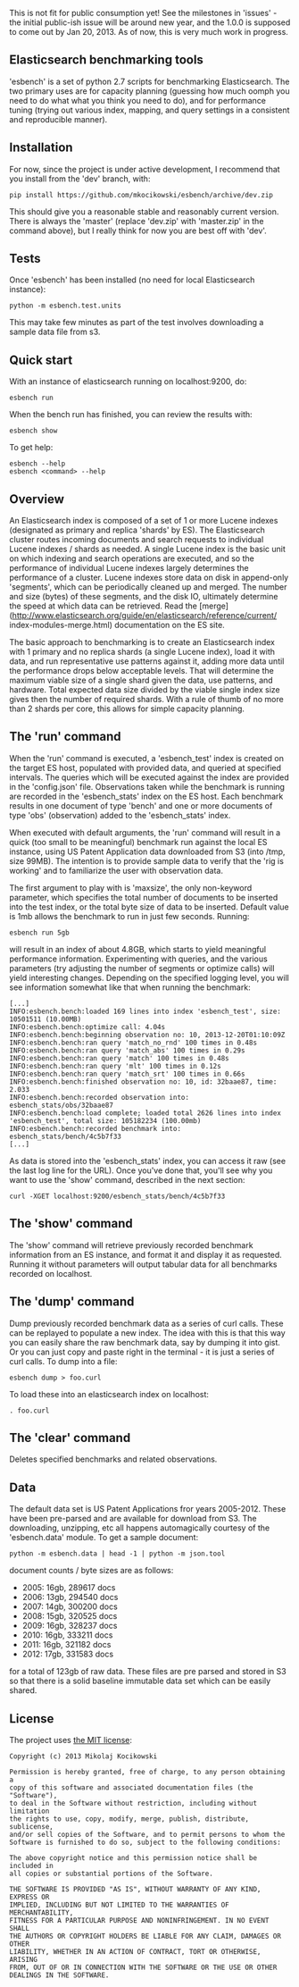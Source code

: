 This is not fit for public consumption yet! See the milestones in 'issues' -
the initial public-ish issue will be around new year, and the 1.0.0 is
supposed to come out by Jan 20, 2013. As of now, this is very much work in
progress. 

Elasticsearch benchmarking tools
--------------------------------
'esbench' is a set of python 2.7 scripts for benchmarking Elasticsearch. The
two primary uses are for capacity planning (guessing how much oomph you need
to do what what you think you need to do), and for performance tuning (trying
out various index, mapping, and query settings in a consistent and
reproducible manner). 

Installation
------------

For now, since the project is under active development, I recommend that you
install from the 'dev' branch, with: 

    pip install https://github.com/mkocikowski/esbench/archive/dev.zip

This should give you a reasonable stable and reasonably current version. There
is always the 'master' (replace 'dev.zip' with 'master.zip' in the command
above), but I really think for now you are best off with 'dev'. 


Tests
-----
Once 'esbench' has been installed (no need for local Elasticsearch instance):

	python -m esbench.test.units

This may take few minutes as part of the test involves downloading a sample
data file from s3. 

Quick start
-----------
With an instance of elasticsearch running on localhost:9200, do: 

	esbench run
	
When the bench run has finished, you can review the results with: 

	esbench show

To get help: 
	
	esbench --help
	esbench <command> --help

Overview
--------
An Elasticsearch index is composed of a set of 1 or more Lucene indexes
(designated as primary and replica 'shards' by ES). The Elasticsearch cluster
routes incoming documents and search requests to individual Lucene indexes /
shards as needed. A single Lucene index is the basic unit on which indexing
and search operations are executed, and so the performance of individual
Lucene indexes largely determines the performance of a cluster. Lucene indexes
store data on disk in append-only 'segments', which can be periodically
cleaned up and merged. The number and size (bytes) of these segments, and the
disk IO, ultimately determine the speed at which data can be retrieved. Read
the
[merge](http://www.elasticsearch.org/guide/en/elasticsearch/reference/current/
index-modules-merge.html) documentation on the ES site. 

The basic approach to benchmarking is to create an Elasticsearch index with 1
primary and no replica shards (a single Lucene index), load it with data, and
run representative use patterns against it, adding more data until the
performance drops below acceptable levels. That will determine the maximum
viable size of a single shard given the data, use patterns, and hardware.
Total expected data size divided by the viable single index size gives then
the number of required shards. With a rule of thumb of no more than 2 shards
per core, this allows for simple capacity planning. 

The 'run' command
-----------------
When the 'run' command is executed, a 'esbench_test' index is created on the
target ES host, populated with provided data, and queried at specified
intervals. The queries which will be executed against the index are provided
in the 'config.json' file. Observations taken while the benchmark is running
are recorded in the 'esbench_stats' index on the ES host. Each benchmark
results in one document of type 'bench' and one or more documents of type
'obs' (observation) added to the 'esbench_stats' index. 

When executed with default arguments, the 'run' command will result in a quick
(too small to be meaningful) benchmark run against the local ES instance,
using US Patent Application data downloaded from S3 (into /tmp, size 99MB).
The intention is to provide sample data to verify that the 'rig is working'
and to familiarize the user with observation data.

The first argument to play with is 'maxsize', the only non-keyword parameter,
which specifies the total number of documents to be inserted into the test
index, or the total byte size of data to be inserted. Default value is 1mb
allows the benchmark to run in just few seconds. Running: 

	esbench run 5gb

will result in an index of about 4.8GB, which starts to yield meaningful
performance information. Experimenting with queries, and the various
parameters (try adjusting the number of segments or optimize calls) will yield
interesting changes. Depending on the specified logging level, you will see
information somewhat like that when running the benchmark: 

	[...]
    INFO:esbench.bench:loaded 169 lines into index 'esbench_test', size: 10501511 (10.00MB)
    INFO:esbench.bench:optimize call: 4.04s
    INFO:esbench.bench:beginning observation no: 10, 2013-12-20T01:10:09Z
    INFO:esbench.bench:ran query 'match_no_rnd' 100 times in 0.48s
    INFO:esbench.bench:ran query 'match_abs' 100 times in 0.29s
    INFO:esbench.bench:ran query 'match' 100 times in 0.48s
    INFO:esbench.bench:ran query 'mlt' 100 times in 0.12s
    INFO:esbench.bench:ran query 'match_srt' 100 times in 0.66s
    INFO:esbench.bench:finished observation no: 10, id: 32baae87, time: 2.033
    INFO:esbench.bench:recorded observation into: esbench_stats/obs/32baae87
    INFO:esbench.bench:load complete; loaded total 2626 lines into index 'esbench_test', total size: 105182234 (100.00mb)
    INFO:esbench.bench:recorded benchmark into: esbench_stats/bench/4c5b7f33
    [...]

As data is stored into the 'esbench_stats' index, you can access it raw (see the last
log line for the URL). Once you've done that, you'll see why you want to use
the 'show' command, described in the next section: 

	curl -XGET localhost:9200/esbench_stats/bench/4c5b7f33


The 'show' command
------------------
The 'show' command will retrieve previously recorded benchmark information
from an ES instance, and format it and display it as requested. Running it
without parameters will output tabular data for all benchmarks recorded on
localhost. 

The 'dump' command
------------------
Dump previously recorded benchmark data as a series of curl calls. These can
be replayed to populate a new index. The idea with this is that this way you
can easily share the raw benchmark data, say by dumping it into gist. Or you
can just copy and paste right in the terminal - it is just a series of curl
calls. To dump into a file:

    esbench dump > foo.curl

To load these into an elasticsearch index on localhost:

    . foo.curl

The 'clear' command
-------------------
Deletes specified benchmarks and related observations. 

Data
----
The default data set is US Patent Applications fror years 2005-2012. These
have been pre-parsed and are available for download from S3. The downloading,
unzipping, etc all happens automagically courtesy of the 'esbench.data'
module. To get a sample document: 

    python -m esbench.data | head -1 | python -m json.tool

document counts / byte sizes are as follows: 

- 2005: 16gb, 289617 docs
- 2006: 13gb, 294540 docs
- 2007: 14gb, 300200 docs
- 2008: 15gb, 320525 docs
- 2009: 16gb, 328237 docs
- 2010: 16gb, 333211 docs
- 2011: 16gb, 321182 docs
- 2012: 17gb, 331583 docs

for a total of 123gb of raw data. These files are pre
parsed and stored in S3 so that there is a solid baseline immutable data set
which can be easily shared. 


License
-------

The project uses [the MIT license](http://opensource.org/licenses/MIT):

    Copyright (c) 2013 Mikolaj Kocikowski
    
    Permission is hereby granted, free of charge, to any person obtaining a
    copy of this software and associated documentation files (the "Software"),
    to deal in the Software without restriction, including without limitation
    the rights to use, copy, modify, merge, publish, distribute, sublicense,
    and/or sell copies of the Software, and to permit persons to whom the
    Software is furnished to do so, subject to the following conditions:
    
    The above copyright notice and this permission notice shall be included in
    all copies or substantial portions of the Software.
    
    THE SOFTWARE IS PROVIDED "AS IS", WITHOUT WARRANTY OF ANY KIND, EXPRESS OR
    IMPLIED, INCLUDING BUT NOT LIMITED TO THE WARRANTIES OF MERCHANTABILITY,
    FITNESS FOR A PARTICULAR PURPOSE AND NONINFRINGEMENT. IN NO EVENT SHALL
    THE AUTHORS OR COPYRIGHT HOLDERS BE LIABLE FOR ANY CLAIM, DAMAGES OR OTHER
    LIABILITY, WHETHER IN AN ACTION OF CONTRACT, TORT OR OTHERWISE, ARISING
    FROM, OUT OF OR IN CONNECTION WITH THE SOFTWARE OR THE USE OR OTHER
    DEALINGS IN THE SOFTWARE.
    
